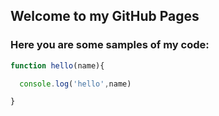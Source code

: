 ## Welcome to my GitHub Pages

### Here you are some samples of my code:


```javascript
function hello(name){

  console.log('hello',name)

}
```
